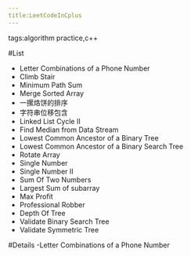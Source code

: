 ```yaml
---
title:LeetCodeInCplus
---
```

tags:algorithm practice,c++


#List
- Letter Combinations of a Phone Number
- Climb Stair
- Minimum Path Sum
- Merge Sorted Array
- 一摞烙饼的排序
- 字符串位移包含
- Linked List Cycle II
- Find Median from Data Stream
- Lowest Common Ancestor of a Binary Tree
- Lowest Common Ancestor of a Binary Search Tree
- Rotate Array
- Single Number
- Single Number II
- Sum Of Two Numbers
- Largest Sum of subarray
- Max Profit
- Professional Robber
- Depth Of Tree
- Validate Binary Search Tree
- Validate Symmetric Tree

#Details
-Letter Combinations of a Phone Number


